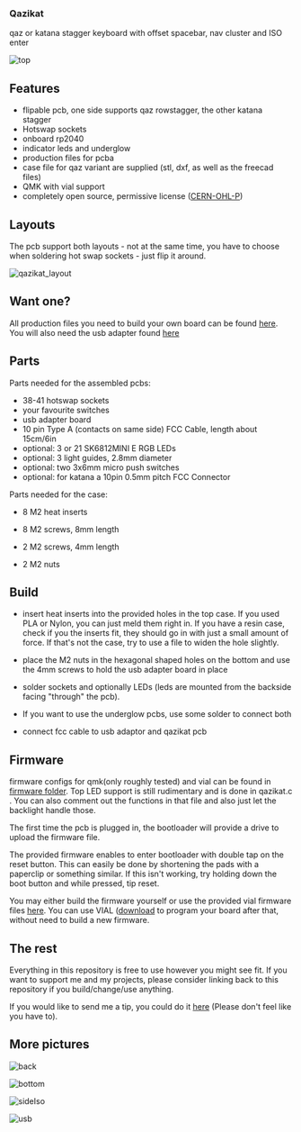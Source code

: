 ### Qazikat

qaz or katana stagger keyboard with offset spacebar, nav cluster and ISO enter

![top](img/top.jpg)

## Features

- flipable pcb, one side supports qaz rowstagger, the other katana stagger
- Hotswap sockets
- onboard rp2040
- indicator leds and underglow 
- production files for pcba
- case file for qaz variant are supplied (stl, dxf, as well as the freecad files)
- QMK with vial support
- completely open source, permissive license ([CERN-OHL-P](https://cern-ohl.web.cern.ch/home))

## Layouts

The pcb support both layouts - not at the same time, you have to choose when soldering hot swap sockets - just flip it around.

![qazikat_layout](./img/qazikat_layout.png)

## Want one?

All production files you need to build your own board can be found [here](./prod/qazikat). You will also need the usb adapter found [here](./prod/usb)

## Parts

Parts needed for the assembled pcbs:

- 38-41 hotswap sockets
- your favourite switches
- usb adapter board
- 10 pin Type A (contacts on same side) FCC Cable, length about 15cm/6in
- optional: 3 or 21 SK6812MINI E RGB LEDs
- optional: 3 light guides, 2.8mm diameter
- optional: two 3x6mm micro push switches
- optional: for katana a 10pin 0.5mm pitch FCC Connector 

Parts needed for the case:

- 8 M2 heat inserts 

- 8 M2 screws, 8mm length

- 2 M2 screws, 4mm length

- 2 M2 nuts

## Build

- insert heat inserts into the provided holes in the top case. If you used PLA or Nylon, you can just meld them right in. If you have a resin case, check if you the inserts fit, they should go in with just a small amount of force. If that's not the case, try to use a file to widen the hole slightly.

- place the M2 nuts in the hexagonal shaped holes on the bottom and use the 4mm screws to hold the usb adapter board in place

- solder sockets and optionally LEDs (leds are mounted from the backside facing  "through" the pcb).

- If you want to use the underglow pcbs, use some solder to connect both 

- connect fcc cable to usb adaptor and qazikat pcb

## Firmware

firmware configs for qmk(only roughly tested) and vial can be found in [firmware folder](./firmware). Top LED support is still rudimentary and is done in qazikat.c . You can also comment out the functions in that file and also just let the backlight handle those.

The first time the pcb is plugged in, the bootloader will provide a drive to upload the firmware file.

The provided firmware enables to enter bootloader with double tap on the reset button. This can easily be done by shortening the pads with a paperclip or something similar. If this isn't working, try holding down the boot button and while pressed, tip reset.

You may either build the firmware yourself or use the provided vial firmware files [here](./firmware/uf2). You can use VIAL ([download](https://get.vial.today/) to program your board after that, without need to build a new firmware.

## The rest

Everything in this repository is free to use however you might see fit. If you want to support me and my projects, please consider linking back to this repository if you build/change/use anything.

If you would like to send me a tip, you could do it [here](https://ko-fi.com/weteor) (Please don't feel like you have to).

## More pictures

![back](img/back.jpg)

![bottom](img/side.jpg)

![sideIso](img/side_iso.jpg)

![usb](img/usb.jpg)
